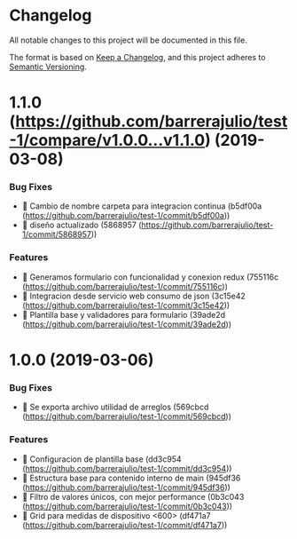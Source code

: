 # Changelog
All notable changes to this project will be documented in this file.

The format is based on [Keep a Changelog](https://keepachangelog.com/en/1.0.0/),
and this project adheres to [Semantic Versioning](https://semver.org/spec/v2.0.0.html).

# 1.1.0 (https://github.com/barrerajulio/test-1/compare/v1.0.0...v1.1.0) (2019-03-08)

### Bug Fixes

* 🐛 Cambio de nombre carpeta para integracion continua (b5df00a (https://github.com/barrerajulio/test-1/commit/b5df00a))
* 🐛 diseño actualizado (5868957 (https://github.com/barrerajulio/test-1/commit/5868957))

### Features

* 🎸 Generamos formulario con funcionalidad y conexion redux (755116c (https://github.com/barrerajulio/test-1/commit/755116c))
* 🎸 Integracion desde servicio web consumo de json (3c15e42 (https://github.com/barrerajulio/test-1/commit/3c15e42))
* 🎸 Plantilla base y validadores para formulario (39ade2d (https://github.com/barrerajulio/test-1/commit/39ade2d))

# 1.0.0 (2019-03-06)

### Bug Fixes

* 🐛 Se exporta archivo utilidad de arreglos (569cbcd (https://github.com/barrerajulio/test-1/commit/569cbcd))

### Features

* 🎸 Configuracion de plantilla base (dd3c954 (https://github.com/barrerajulio/test-1/commit/dd3c954))
* 🎸 Estructura base para contenido interno de main (945df36 (https://github.com/barrerajulio/test-1/commit/945df36))
* 🎸 Filtro de valores únicos, con mejor performance (0b3c043 (https://github.com/barrerajulio/test-1/commit/0b3c043))
* 🎸 Grid para medidas de dispositivo <600> (df471a7 (https://github.com/barrerajulio/test-1/commit/df471a7))
